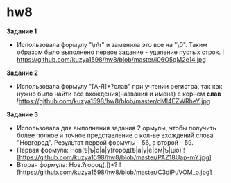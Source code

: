 # hw8
**Задание 1**
+ Использовала формулу "\n\r" и заменила это все на "\0". Таким образом было выполнено первое задание - удаление пустых строк.
! https://github.com/kuzya1598/hw8/blob/master/i06O5qM2e14.jpg

**Задание 2**
+ Использовала формулу "[А-Я]*?слав" при учтении регистра, так как нужно было найти все вхождения(названия и имена) с корнем **слав**
!https://github.com/kuzya1598/hw8/blob/master/dMl4EZWRheY.jpg

**Задание 3**
+ Использовала для выполнения задания 2 ормулы, чтобы получить более полное и точное представление о кол-ве вхождений слова "Новгород". Результат первой формулы - 56, а второй - 59.
+ Первая формула: Нов(ѣ|ъ|о|а|у)город(ѣ|а|у|е|ом|ъ|цю)
! [https://github.com/kuzya1598/hw8/blob/master/PAZ18Uap-mY.jpg]
+ Вторая формула: Нов.?город(.|)*?
![https://github.com/kuzya1598/hw8/blob/master/C3diPuVOM_o.jpg]
